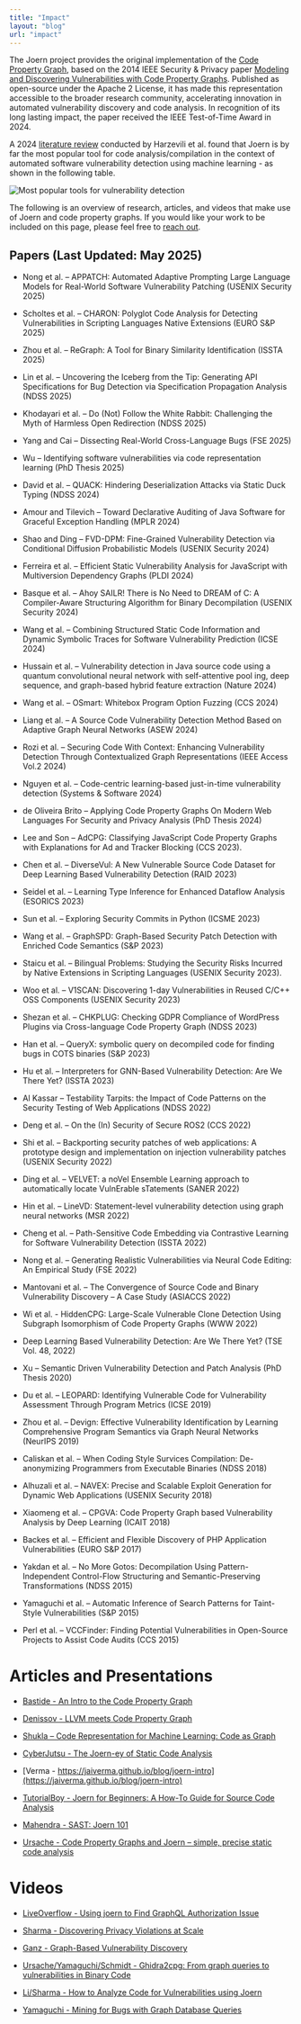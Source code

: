 ```yaml
---
title: "Impact"
layout: "blog"
url: "impact"
---
```


The Joern project provides the original implementation of the [Code Property Graph](https://en.wikipedia.org/wiki/Code_property_graph), based on the 2014 IEEE Security & Privacy paper [Modeling and Discovering Vulnerabilities with Code Property Graphs](https://fabianyamaguchi.com/files/2014-ieeesp.pdf). Published as open-source under the Apache 2 License, it has made this representation accessible to the broader research community, accelerating innovation in automated vulnerability discovery and code analysis. In recognition of its long lasting impact, the paper received the IEEE Test-of-Time Award in 2024.

A 2024 [literature review](https://dl.acm.org/doi/10.1145/3699711) conducted by Harzevili et al. found that Joern is by far the most popular tool for code analysis/compilation in the context of automated software vulnerability detection using machine learning - as shown in the following table.


![Most popular tools for vulnerability detection](/img/table.png)


The following is an overview of research, articles, and videos that make use of Joern and code property graphs. If you would like your work to be included on this page, please feel free to [reach out](mailto:contact@whirlylabs.com).

## Papers (Last Updated: May 2025)

* Nong et al. – APPATCH: Automated Adaptive Prompting Large Language Models for Real-World Software Vulnerability Patching (USENIX Security 2025)

* Scholtes et al. – CHARON: Polyglot Code Analysis for Detecting Vulnerabilities in Scripting Languages Native Extensions (EURO S&P 2025)

* Zhou et al. – ReGraph: A Tool for Binary Similarity Identification (ISSTA 2025)

* Lin et al. – Uncovering the Iceberg from the Tip: Generating API Specifications for Bug Detection via Specification Propagation Analysis (NDSS 2025)

* Khodayari et al. – Do (Not) Follow the White Rabbit: Challenging the Myth of Harmless Open Redirection (NDSS 2025)

* Yang and Cai – Dissecting Real-World Cross-Language Bugs (FSE 2025)

* Wu – Identifying software vulnerabilities via code representation learning (PhD Thesis 2025)


* David et al. – QUACK: Hindering Deserialization Attacks via Static Duck Typing (NDSS 2024)

* Amour and Tilevich – Toward Declarative Auditing of Java Software for Graceful Exception Handling (MPLR 2024)

* Shao and Ding – FVD-DPM: Fine-Grained Vulnerability Detection via Conditional Diffusion Probabilistic Models (USENIX Security 2024)

* Ferreira et al. – Efficient Static Vulnerability Analysis for JavaScript with Multiversion Dependency Graphs (PLDI 2024)

* Basque et al. – Ahoy SAILR! There is No Need to DREAM of C: A Compiler-Aware Structuring Algorithm for Binary Decompilation (USENIX Security 2024)

* Wang et al. – Combining Structured Static Code Information and Dynamic Symbolic Traces for Software Vulnerability Prediction (ICSE 2024)

* Hussain et al. – Vulnerability detection in Java source code using a quantum convolutional neural network with self-attentive pool ing, deep sequence, and graph-based hybrid feature extraction (Nature 2024)

* Wang et al. – OSmart: Whitebox Program Option Fuzzing (CCS 2024)

* Liang et al. – A Source Code Vulnerability Detection Method Based on Adaptive Graph Neural Networks (ASEW 2024)

* Rozi et al. – Securing Code With Context: Enhancing Vulnerability Detection Through Contextualized Graph Representations (IEEE Access Vol.2 2024)

* Nguyen et al. – Code-centric learning-based just-in-time vulnerability detection (Systems & Software 2024)

* de Oliveira Brito – Applying Code Property Graphs On Modern Web Languages For Security and Privacy Analysis (PhD Thesis 2024)




* Lee and Son – AdCPG: Classifying JavaScript Code Property Graphs with Explanations for Ad and Tracker Blocking (CCS 2023).

* Chen et al. – DiverseVul: A New Vulnerable Source Code Dataset for Deep Learning Based Vulnerability Detection (RAID 2023)

* Seidel et al. – Learning Type Inference for Enhanced Dataflow Analysis (ESORICS 2023)

* Sun et al. – Exploring Security Commits in Python (ICSME 2023)

* Wang et al. – GraphSPD: Graph-Based Security Patch Detection with Enriched Code Semantics (S&P 2023)

* Staicu et al. – Bilingual Problems: Studying the Security Risks Incurred by Native Extensions in Scripting Languages (USENIX Security 2023).

* Woo et al. – V1SCAN: Discovering 1-day Vulnerabilities in Reused C/C++ OSS Components (USENIX Security 2023)

* Shezan et al. – CHKPLUG: Checking GDPR Compliance of WordPress Plugins via Cross-language Code Property Graph (NDSS 2023)

* Han et al. – QueryX: symbolic query on decompiled code for finding bugs in COTS binaries (S&P 2023)

* Hu et al. – Interpreters for GNN-Based Vulnerability Detection: Are We There Yet? (ISSTA 2023)





* Al Kassar – Testability Tarpits: the Impact of Code Patterns on the Security Testing of Web Applications (NDSS 2022)

* Deng et al. – On the (In) Security of Secure ROS2 (CCS 2022)

* Shi et al. – Backporting security patches of web applications: A prototype design and implementation on injection vulnerability patches (USENIX Security 2022)

* Ding et al. – VELVET: a noVel Ensemble Learning approach to automatically locate VulnErable sTatements (SANER 2022)

* Hin et al. – LineVD: Statement-level vulnerability detection using graph neural networks (MSR 2022)

* Cheng et al. – Path-Sensitive Code Embedding via Contrastive Learning for Software Vulnerability Detection (ISSTA 2022)

* Nong et al. – Generating Realistic Vulnerabilities via Neural Code Editing: An Empirical Study (FSE 2022)

* Mantovani et al. – The Convergence of Source Code and Binary Vulnerability Discovery – A Case Study (ASIACCS 2022)

* Wi et al. - HiddenCPG: Large-Scale Vulnerable Clone Detection Using Subgraph Isomorphism of Code Property Graphs (WWW 2022)

* Deep Learning Based Vulnerability Detection: Are We There Yet? (TSE Vol. 48, 2022)


* Xu – Semantic Driven Vulnerability Detection and Patch Analysis (PhD Thesis 2020)


* Du et al. – LEOPARD: Identifying Vulnerable Code for Vulnerability Assessment Through Program Metrics (ICSE 2019)

* Zhou et al. – Devign: Effective Vulnerability Identification by Learning Comprehensive Program Semantics via Graph Neural Networks (NeurIPS 2019)


* Caliskan et al. – When Coding Style Survices Compilation: De-anonymizing Programmers from Executable Binaries (NDSS 2018)

* Alhuzali et al. – NAVEX: Precise and Scalable Exploit Generation for Dynamic Web Applications (USENIX Security 2018)

* Xiaomeng et al. – CPGVA: Code Property Graph based Vulnerability Analysis by Deep Learning (ICAIT 2018)




* Backes et al. – Efficient and Flexible Discovery of PHP Application Vulnerabilities (EURO S&P 2017)



* Yakdan et al. – No More Gotos: Decompilation Using Pattern-Independent Control-Flow Structuring and Semantic-Preserving Transformations (NDSS 2015)

* Yamaguchi et al. – Automatic Inference of Search Patterns for Taint-Style Vulnerabilities (S&P 2015)

* Perl et al. – VCCFinder: Finding Potential Vulnerabilities in Open-Source Projects to Assist Code Audits (CCS 2015)



# Articles and Presentations

* [Bastide - An Intro to the Code Property Graph](https://coderpad.io/blog/development/code-property-graph-oriented-databases-source-code-analysis/)

* [Denissov - LLVM meets Code Property Graph](https://lowlevelbits.org/llvm-meets-code-property-graphs/)

* [Shukla – Code Representation for Machine Learning: Code as Graph](https://blog.embold.io/code-representation-for-machine-learning-code-as-graph/)

* [CyberJutsu - The Joern-ey of Static Code Analysis](https://www.slideshare.net/slideshow/cyberjutsu-the-joern-ey-of-static-code-analysis-pdf/272177431)

* [Verma - https://jaiverma.github.io/blog/joern-intro](https://jaiverma.github.io/blog/joern-intro)

* [TutorialBoy - Joern for Beginners: A How-To Guide for Source Code Analysis](https://tutorialboy.medium.com/joern-for-beginners-a-how-to-guide-for-source-code-analysis-7d03e1d82f82)

* [Mahendra - SAST: Joern 101](https://akhilmahendra.com/blog/program-analysis-with-joern/)

* [Ursache - Code Property Graphs and Joern – simple, precise static code analysis](https://infocondb.org/con/summercon/summercon-2023/code-property-graphs-joern-simple-precise-static-code-analysis)

# Videos

* [LiveOverflow - Using joern to Find GraphQL Authorization Issue](https://www.youtube.com/watch?v=tBon33o2aS4&t=111s)

* [Sharma - Discovering Privacy Violations at Scale](https://www.youtube.com/watch?v=GI5QK4bfvF8)

* [Ganz - Graph-Based Vulnerability Discovery](https://www.youtube.com/watch?v=KWG5v1oHwMM)

* [Ursache/Yamaguchi/Schmidt - Ghidra2cpg: From graph queries to vulnerabilities in Binary Code](https://www.youtube.com/watch?v=hfxCDx9BTLo)

* [Li/Sharma - How to Analyze Code for Vulnerabilities using Joern](https://www.youtube.com/watch?v=qtGRNb_2Khs)

* [Yamaguchi - Mining for Bugs with Graph Database Queries](https://www.youtube.com/watch?v=gJGX7y053E8)
